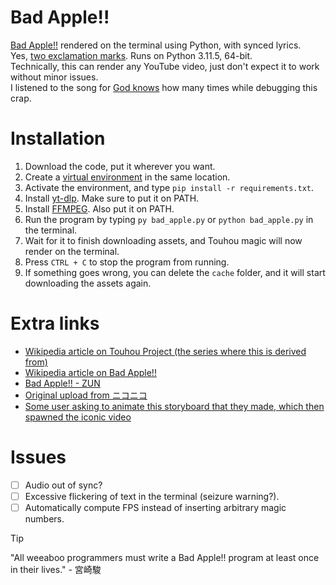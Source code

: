 # Bad Apple!!
[Bad Apple!!](https://youtu.be/watch?v=FtutLA63Cp8) rendered on the terminal using Python, with synced lyrics.  
Yes, [two exclamation marks](https://www.reddit.com/r/japan/comments/6u5evk/how_come_double_exclamation_marks_are_so_common). Runs on Python 3.11.5, 64-bit.  
Technically, this can render any YouTube video, just don't expect it to work without minor issues.  
I listened to the song for [God knows](https://youtu.be/watch?v=WWB01IuMvzA) how many times while debugging this crap.

# Installation
1. Download the code, put it wherever you want.
2. Create a [virtual environment](https://realpython.com/python-virtual-environments-a-primer) in the same location.
3. Activate the environment, and type `pip install -r requirements.txt`.
4. Install [yt-dlp](https://youtu.be/watch?v=5aYwU4nj5QA). Make sure to put it on PATH.
4. Install [FFMPEG](https://youtu.be/watch?v=jZLqNocSQDM). Also put it on PATH.
5. Run the program by typing `py bad_apple.py` or `python bad_apple.py` in the terminal.
6. Wait for it to finish downloading assets, and Touhou magic will now render on the terminal.
7. Press `CTRL + C` to stop the program from running.
8. If something goes wrong, you can delete the `cache` folder, and it will start downloading the assets again.

# Extra links
* [Wikipedia article on Touhou Project (the series where this is derived from)](https://en.wikipedia.org/wiki/Touhou_Project)
* [Wikipedia article on Bad Apple!!](https://en.wikipedia.org/wiki/Bad_Apple!!)
* [Bad Apple!! - ZUN](https://youtu.be/watch?v=Yw5HTeT_dis)
* [Original upload from ニコニコ](https://www.nicovideo.jp/watch/sm8628149)
* [Some user asking to animate this storyboard that they made, which then spawned the iconic video](https://www.nicovideo.jp/watch/nm3601701)

# Issues
- [ ] Audio out of sync?
- [ ] Excessive flickering of text in the terminal (seizure warning?).
- [ ] Automatically compute FPS instead of inserting arbitrary magic numbers.

> [!TIP]
> "All weeaboo programmers must write a Bad Apple!! program at least once in their lives." - 宮崎駿
<!-- "Anime was a fucking mistake." - 宮崎駿 -->